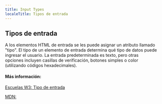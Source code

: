 ```yaml
---
title: Input Types
localeTitle: Tipos de entrada
---
```

## Tipos de entrada

A los elementos HTML de entrada se les puede asignar un atributo llamado "tipo". El tipo de un elemento de entrada determina qué tipo de datos puede ingresar el usuario. La entrada predeterminada es texto, pero otras opciones incluyen casillas de verificación, botones simples o color (utilizando códigos hexadecimales).

#### Más información:

[Escuelas W3: Tipo de entrada](https://www.w3schools.com/tags/att_input_type.asp)

[MDN:](https://developer.mozilla.org/en-US/docs/Web/HTML/Element/input)